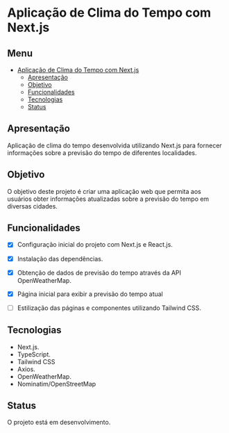 # Aplicação de Clima do Tempo com Next.js

## Menu

- [Aplicação de Clima do Tempo com Next.js](#aplicação-de-clima-do-tempo-com-nextjs)
  - [Apresentação](#apresentação)
  - [Objetivo](#objetivo)
  - [Funcionalidades](#funcionalidades)
  - [Tecnologias](#tecnologias)
  - [Status](#status)

## Apresentação

Aplicação de clima do tempo desenvolvida utilizando Next.js para fornecer informações sobre a previsão do tempo de diferentes localidades.

## Objetivo

O objetivo deste projeto é criar uma aplicação web que permita aos usuários obter informações atualizadas sobre a previsão do tempo em diversas cidades.

## Funcionalidades

- [X] Configuração inicial do projeto com Next.js e React.js.
- [X] Instalação das dependências.
- [X] Obtenção de dados de previsão do tempo através da API OpenWeatherMap.
- [x] Página inicial para exibir a previsão do tempo atual
- [ ] Estilização das páginas e componentes utilizando Tailwind CSS.


## Tecnologias

- Next.js.
- TypeScript.
- Tailwind CSS
- Axios.
- OpenWeatherMap.
- Nominatim/OpenStreetMap

## Status

O projeto está em desenvolvimento.